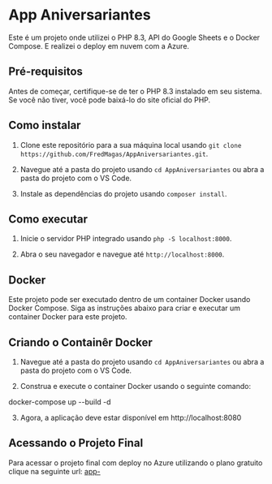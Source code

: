# App Aniversariantes

Este é um projeto onde utilizei o PHP 8.3, API do Google Sheets e o Docker Compose. E realizei o deploy em nuvem com a Azure.

## Pré-requisitos

Antes de começar, certifique-se de ter o PHP 8.3 instalado em seu sistema. Se você não tiver, você pode baixá-lo do site oficial do PHP.

## Como instalar

1. Clone este repositório para a sua máquina local usando `git clone https://github.com/FredMagas/AppAniversariantes.git`.

2. Navegue até a pasta do projeto usando `cd AppAniversariantes` ou abra a pasta do projeto com o VS Code.

3. Instale as dependências do projeto usando `composer install`.

## Como executar

1. Inicie o servidor PHP integrado usando `php -S localhost:8000`.

2. Abra o seu navegador e navegue até `http://localhost:8000`.

## Docker

Este projeto pode ser executado dentro de um container Docker usando Docker Compose. Siga as instruções abaixo para criar e executar um container Docker para este projeto.

## Criando o Containêr Docker

1. Navegue até a pasta do projeto usando `cd AppAniversariantes` ou abra a pasta do projeto com o VS Code.

2. Construa e execute o container Docker usando o seguinte comando:

docker-compose up --build -d

3. Agora, a aplicação deve estar disponível em http://localhost:8080

## Acessando o Projeto Final

Para acessar o projeto final com deploy no Azure utilizando o plano gratuito clique na seguinte url: [app-](https://app-aniversario.azurewebsites.net/)
